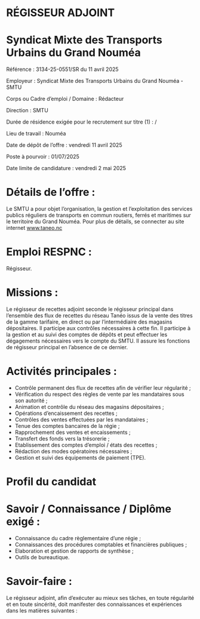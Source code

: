 # RÉGISSEUR ADJOINT

# Syndicat Mixte des Transports Urbains du Grand Nouméa

Référence : 3134-25-0551/SR du 11 avril 2025

Employeur : Syndicat Mixte des Transports Urbains du Grand Nouméa - SMTU

Corps ou Cadre d’emploi / Domaine : Rédacteur

Direction : SMTU

Durée de résidence exigée pour le recrutement sur titre (1) : /

Lieu de travail : Nouméa

Date de dépôt de l’offre : vendredi 11 avril 2025

Poste à pourvoir : 01/07/2025

Date limite de candidature : vendredi 2 mai 2025

# Détails de l’offre :

Le SMTU a pour objet l’organisation, la gestion et l’exploitation des services publics réguliers de transports en commun routiers, ferrés et maritimes sur le territoire du Grand Nouméa. Pour plus de détails, se connecter au site internet www.taneo.nc

# Emploi RESPNC :

Régisseur.

# Missions :

Le régisseur de recettes adjoint seconde le régisseur principal dans l’ensemble des flux de recettes du réseau Tanéo issus de la vente des titres de la gamme tarifaire, en direct ou par l’intermédiaire des magasins dépositaires. Il participe aux contrôles nécessaires à cette fin. Il participe à la gestion et au suivi des comptes de dépôts et peut effectuer les dégagements nécessaires vers le compte du SMTU. Il assure les fonctions de régisseur principal en l’absence de ce dernier.

# Activités principales :

- Contrôle permanent des flux de recettes afin de vérifier leur régularité ;
- Vérification du respect des règles de vente par les mandataires sous son autorité ;
- Animation et contrôle du réseau des magasins dépositaires ;
- Opérations d’encaissement des recettes ;
- Contrôles des ventes effectuées par les mandataires ;
- Tenue des comptes bancaires de la régie ;
- Rapprochement des ventes et encaissements ;
- Transfert des fonds vers la trésorerie ;
- Etablissement des comptes d’emploi / états des recettes ;
- Rédaction des modes opératoires nécessaires ;
- Gestion et suivi des équipements de paiement (TPE).

# Profil du candidat

# Savoir / Connaissance / Diplôme exigé :

- Connaissance du cadre règlementaire d’une régie ;
- Connaissances des procédures comptables et financières publiques ;
- Elaboration et gestion de rapports de synthèse ;
- Outils de bureautique.

# Savoir-faire :

Le régisseur adjoint, afin d’exécuter au mieux ses tâches, en toute régularité et en toute sincérité, doit manifester des connaissances et expériences dans les matières suivantes :